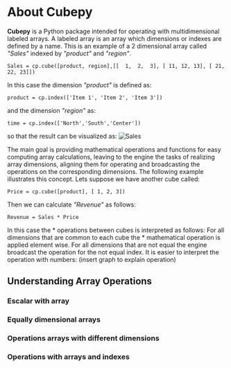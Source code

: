 # About Cubepy

**Cubepy** is a Python package intended for operating with multidimensional labeled arrays. A labeled array is an array which dimensions or indexes are defined by a name.
This is an example of a 2 dimensional array called *"Sales"* indexed by *"product"* and *"region"*.

`Sales = cp.cube([product, region],[[  1,  2,  3], [ 11, 12, 13], [ 21, 22, 23]])`

In this case the dimension *"product"* is defined as:

    product = cp.index(['Item 1', 'Item 2', 'Item 3'])

and the dimension *"region"* as:

    time = cp.index(['North','South','Center'])

so that the result can be visualized as:
![Sales](https://drive.google.com/open?id=1liAA60Qs972OTNxOFWQohm3muZCr6oVm)

The main goal is providing mathematical operations and functions for easy computing array calculations, leaving to the engine the tasks of realizing array dimensions, aligning them for operating and broadcasting the operations on the corresponding dimensions. The following example illustrates this concept.
Lets suppose we have another cube called:

    Price = cp.cube([product], [ 1, 2, 3])

Then we can calculate *"Revenue"* as follows:

    Revenue = Sales * Price
In this case the * operations between cubes is interpreted as follows:
For all dimensions that are common to each cube the * mathematical operation is applied element wise. For all dimensions that are not equal the engine broadcast the operation for the not equal index. 
It is easier to interpret the operation with numbers:
(insert graph to explain operation)
## Understanding Array Operations
### Escalar with array
### Equally dimensional arrays
### Operations arrays with different dimensions
### Operations with arrays and indexes
<!--stackedit_data:
eyJoaXN0b3J5IjpbMTExOTYxMzczNywxNDMyMDM5NjQyLC0yMz
IzNDYwMzYsMTg3Mjg2ODczMSwxNDY4NjYwNjc5LDY3MDc2NTI4
NiwtMTQwODY4Mzk2MSwyODE3NjU0NDYsLTc2NTA2NzU0NSw5Mj
U4MDk1ODcsMTg4ODgzNjQxMiwtMTY4ODY1MTY4MCwtNjU4MDUz
MDAwLDEzOTI5MzM4ODQsMTYxOTU4OTc1LDE1NDQwMDY0MSwtMT
I2NzcwNTk2NywtMjQzODIwMzI4LDE0MjIxNzQ0MDYsLTEzMDM0
MDQ1MThdfQ==
-->